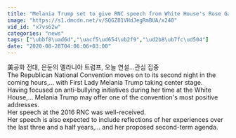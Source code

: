 ```yaml
---
title: "Melania Trump set to give RNC speech from White House's Rose Garden"
image: "https://s1.dmcdn.net/v/SQGZ81VHdJegRmBUA/x240"
vid_id: "x7vs62w"
categories: "news"
tags: ["\ubbf8\uad6d","\uacf5\ud654\ub2f9","\ud2b8\ub7fc\ud504"]
date: "2020-08-28T04:06:06+03:00"
---
```

美공화 전대, 은둔의 멜라니아 트럼프, 오늘 연설…관심 집중  <br>The Republican National Convention moves on to its second night in the coming hours,... with First Lady Melania Trump taking center stage.  <br>Having focused on anti-bullying initiatives during her time at the White House,... Melania Trump may offer one of the convention's most positive addresses.  <br>Her speech at the 2016 RNC was well-received.  <br>Her speech is also expected to include reflections of her experiences over the last three and a half years,... and her proposed second-term agenda.  <br>
